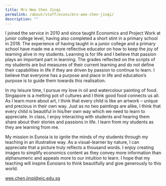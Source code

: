 ```yaml
---
title: Mrs Wee Chen Jinqi
permalink: /about/staff/econs/mrs-wee-chen-jinqi/
description: ""
---
```


I joined the service in 2010 and since taught Economics and Project Work at junior college level, having also completed a short stint in a primary school in 2018. The experience of having taught in a junior college and a primary school have made me a more reflective educator on how to keep the joy of learning alive in my students. Learning is for life and I believe that passion plays an important part in learning. The grades reflected on the scripts of my students are but measures of their current learning and do not define their capabilities in life if they are driven by passion to continue to learn. I believe that everyone has a purpose and place in life and education’s purpose is to guide them towards this realisation.

In my leisure time, I pursue my love in oil and watercolour painting of food. Singapore is a melting pot of cultures and I think good food connects us all. As I learn more about art, I think that every child is like an artwork – unique and precious in their own way. Just as no two paintings are alike, I think that every child is beautiful in his/her own way which we need to learn to appreciate. In class, I enjoy interacting with students and hearing them share about their stories and passions in life. I learn from my students as they are learning from me.

My mission in Eunoia is to ignite the minds of my students through my teaching in an illustrative way. As a visual-learner by nature, I can appreciate that a picture truly reflects a thousand words. I enjoy creating images to simplify economics content as they convey more information than alphanumeric and appeals more to our intuition to learn. I hope that my teaching will inspire Eunoians to think beautifully and give generously to this world.

[wee.chen.jinqi@ejc.edu.sg](mailto:wee.chen.jinqi@ejc.edu.sg)